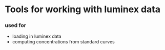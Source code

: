 # Tools for working with luminex data
### used for 
+ loading in luminex data
+ computing concentrations from standard curves
